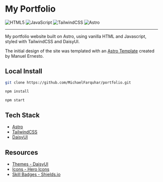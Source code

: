 # My Portfolio

![HTML5](https://img.shields.io/badge/html5-%23E34F26.svg?style=for-the-badge&logo=html5&logoColor=white)
![JavaScript](https://img.shields.io/badge/javascript-%23323330.svg?style=for-the-badge&logo=javascript&logoColor=%23F7DF1E)
![TailwindCSS](https://img.shields.io/badge/tailwindcss-%2338B2AC.svg?style=for-the-badge&logo=tailwind-css&logoColor=white)
![Astro](https://img.shields.io/badge/astro-ff5e00?style=for-the-badge&logo=astro&logoColor=white)

---

My portfolio website built on Astro, using vanilla HTML and Javascript, styled with TailwindCSS and DaisyUI.

The initial design of the site was templated with an [Astro Template](https://github.com/manuelernestog/astro-modern-personal-website) created by Manuel Ernesto.

## Local Install

```bash
git clone https://github.com/MichaelFarquhar/portfolio.git
```

```bash
npm install
```

```bash
npm start
```

## Tech Stack

-   [Astro](https://astro.build)
-   [TailwindCSS](https://tailwindcss.com/)
-   [DaisyUI](https://daisyui.com/)

## Resources

-   [Themes - DaisyUI](https://daisyui.com/docs/themes/)
-   [Icons - Hero Icons](https://heroicons.com/)
-   [Skill Badges - Shields.io](https://shields.io/)

